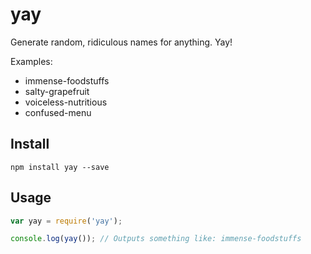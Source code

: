 # yay

Generate random, ridiculous names for anything. Yay!

Examples:

* immense-foodstuffs
* salty-grapefruit
* voiceless-nutritious
* confused-menu

## Install

```
npm install yay --save
```

## Usage

```js
var yay = require('yay');

console.log(yay()); // Outputs something like: immense-foodstuffs
```
